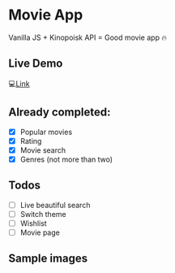# Movie App
Vanilla JS + Kinopoisk API = Good movie app :fire:
## Live Demo
:computer:<a href="https://mirych.github.io/movieapp">Link</a>
## Already completed:
- [x] Popular movies
- [x] Rating
- [x] Movie search
- [x] Genres (not more than two)
## Todos
- [ ]  Live beautiful search
- [ ]  Switch theme
- [ ] Wishlist
- [ ] Movie page
## Sample images
